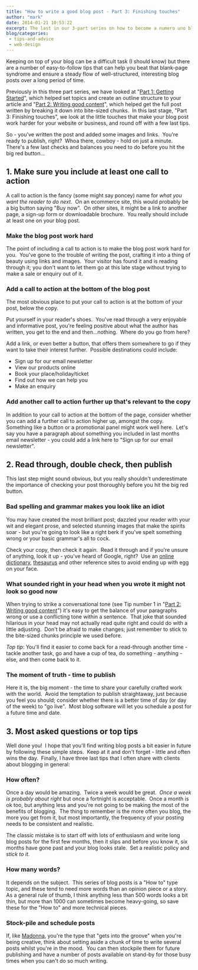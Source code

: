 ```yaml
---
title: "How to write a good blog post - Part 3: Finishing touches"
author: "mark"
date: 2014-01-21 10:53:22
excerpt: The last in our 3-part series on how to become a numero uno blogger.
blog/categories: 
 - tips-and-advice
 - web-design
---
```


Keeping on top of your blog can be a difficult task (I should know) but there are a number of easy-to-follow tips that can help you beat that blank-page syndrome and ensure a steady flow of well-structured, interesting blog posts over a long period of time.

Previously in this three part series, we have looked at "[Part 1: Getting Started](/blog/write-good-blog-post-part-1-getting-started/)", which helped set topics and create an outline structure to your article and "[Part 2: Writing good content](/blog/write-good-blog-post-part-2-writing-good-content/)", which helped get the full post written by breaking it down into bite-sized chunks.  In this last stage, "Part 3: Finishing touches", we look at the little touches that make your blog post work harder for your website or business, and round off with a few last tips.

So - you've written the post and added some images and links.  You're ready to publish, right?  Whoa there, cowboy - hold on just a minute.  There's a few last checks and balances you need to do before you hit the big red button...

## 1. Make sure you include at least one call to action

A call to action is the fancy (some might say poncey) name for *what you want the reader to do next*.  On an ecommerce site, this would probably be a big button saying "Buy now".  On other sites, it might be a link to another page, a sign-up form or downloadable brochure.  You really should include at least one on your blog post.

### Make the blog post work hard

The point of including a call to action is to make the blog post work hard for you.  You've gone to the trouble of writing the post, crafting it into a thing of beauty using links and images.  Your visitor has found it and is reading through it; you don't want to let them go at this late stage without trying to make a sale or enquiry out of it.

### Add a call to action at the bottom of the blog post

The most obvious place to put your call to action is at the bottom of your post, below the copy.

Put yourself in your reader's shoes.  You've read through a very enjoyable and informative post, you're feeling positive about what the author has written, you get to the end and then...nothing.  Where do you go from here?

Add a link, or even better a button, that offers them somewhere to go if they want to take their interest further.  Possible destinations could include:

- Sign up for our email newsletter
- View our products online
- Book your place/holiday/ticket
- Find out how we can help you
- Make an enquiry



### Add another call to action further up that's relevant to the copy

In addition to your call to action at the bottom of the page, consider whether you can add a further call to action higher up, amongst the copy.  Something like a button or a promotional panel might work well here.  Let's say you have a paragraph about something you included in last months email newsletter - you could add a link here to "Sign up for our email newsletter".

## 2. Read through, double check, then publish

This last step might sound obvious, but you really shouldn't underestimate the importance of checking your post thoroughly before you hit the big red button.

### Bad spelling and grammar makes you look like an idiot

You may have created the most brilliant post; dazzled your reader with your wit and elegant prose, and selected stunning images that make the spirits soar - but you're going to look like a right berk if you've spelt something wrong or your basic grammar's all to cock.

Check your copy, then check it again.  Read it through and if you're unsure of anything, look it up - you've heard of Google, right?  Use an [online dictionary](http://www.collinsdictionary.com/dictionary/english/idiot?showCookiePolicy=true), [thesaurus](http://thesaurus.com/browse/idiot) and other reference sites to avoid ending up with egg on your face.

### What sounded right in your head when you wrote it might not look so good now

When trying to strike a conversational tone (see Tip number 1 in "[Part 2: Writing good content](/blog/write-good-blog-post-part-2-writing-good-content/)") it's easy to get the balance of your paragraphs wrong or use a conflicting tone within a sentence.  That joke that sounded hilarious in your head may not actually read quite right and could do with a little adjusting.  Don't be afraid to make changes; just remember to stick to the bite-sized chunks principle we used before.

*Top tip*: You'll find it easier to come back for a read-through another time - tackle another task, go and have a cup of tea, do something - anything - else, and then come back to it.

### The moment of truth - time to publish

Here it is, the big moment - the time to share your carefully crafted work with the world.  Avoid the temptation to publish straightaway, just because you feel you should; consider whether there is a better time of day (or day of the week) to "go live".  Most blog software will let you schedule a post for a future time and date.

## 3. Most asked questions or top tips

Well done you!  I hope that you'll find writing blog posts a bit easier in future by following these simple steps.  Keep at it and don't forget - little and often wins the day.  Finally, I have three last tips that I often share with clients about blogging in general:

### How often?

Once a day would be amazing.  Twice a week would be great.  *Once a week is probably about right* but once a fortnight is acceptable.  Once a month is ok too, but anything less and you're not going to be making the most of the benefits of blogging.  The thing to remember is the more often you blog, the more you get from it, but most importantly, the frequency of your posting needs to be consistent and realistic.

The classic mistake is to start off with lots of enthusiasm and write long blog posts for the first few months, then it slips and before you know it, six months have gone past and your blog looks stale.  Set a realistic policy and *stick to it*.

### How many words?

It depends on the subject.  This series of blog posts is a "How to" type topic, and these tend to need more words than an opinion piece or a story.  As a general rule of thumb, I think anything less than 500 words looks a bit thin, but more than 1000 can sometimes become heavy-going, so save these for the "How to" and more technical pieces.

### Stock-pile and schedule posts

If, like [Madonna](http://youtu.be/FpVzt-zgScQ?t=38s), you're the type that "gets into the groove" when you're being creative, think about setting aside a chunk of time to write several posts whilst you're in the mood.  You can then stockpile them for future publishing and have a number of posts available on stand-by for those busy times when you can't do so much writing.


